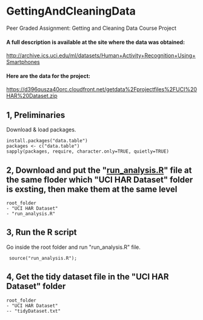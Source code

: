 # GettingAndCleaningData
Peer Graded Assignment: Getting and Cleaning Data Course Project

#### A full description is available at the site where the data was obtained:
http://archive.ics.uci.edu/ml/datasets/Human+Activity+Recognition+Using+Smartphones

#### Here are the data for the project:
https://d396qusza40orc.cloudfront.net/getdata%2Fprojectfiles%2FUCI%20HAR%20Dataset.zip


1, Preliminaries
-------------

Download & load packages.

```{r}
install.packages("data.table")
packages <- c("data.table")
sapply(packages, require, character.only=TRUE, quietly=TRUE)
```

2, Download and put the "[run_analysis.R](https://github.com/Jerenus/GettingAndCleaningData/blob/master/run_analysis.R)" file at the same floder which "UCI HAR Dataset" folder is exsting, then make them at the same level
-------------------------------------------------------------------------------------------

```{r}
root_folder
- "UCI HAR Dataset"
- "run_analysis.R"
```

3, Run the R script
-------------------

Go inside the root folder and run "run_analysis.R" file.
```{r}
 source("run_analysis.R");
```

4, Get the tidy dataset file in the "UCI HAR Dataset" folder
---------------------------------------------------------

```{r}
root_folder
- "UCI HAR Dataset"
-- "tidyDataset.txt"
```

